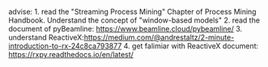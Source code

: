 advise:
    1. read the "Streaming Process Mining" Chapter of Process Mining Handbook. Understand the concept of "window-based models"
    2. read the document of pyBeamline: https://www.beamline.cloud/pybeamline/
    3. understand ReactiveX:https://medium.com/@andrestaltz/2-minute-introduction-to-rx-24c8ca793877
    4. get falimiar with ReactiveX document: https://rxpy.readthedocs.io/en/latest/ 